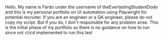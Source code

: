 Hello.
My name is Fardo under the username of theEverlastingStudentDodo and this is my personal portfolio on UI automation using Playwright for potential recruiter.
If you are an engineer or a QA engineer, please do not copy my script. But if you do, I don't responsible for any problem arise.
This is the initial phase of my portfolio so there is no guidance on how to run since not ci/cd implemented to run this test
